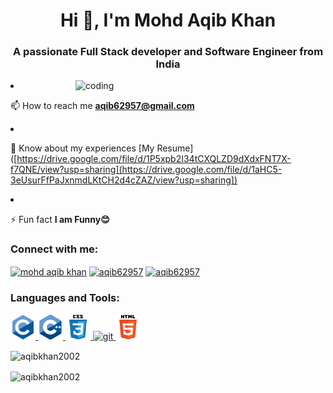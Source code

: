 <h1 align="center">Hi 👋, I'm Mohd Aqib Khan</h1>
<h3 align="center">A passionate Full Stack developer and Software Engineer from India</h3>
<img align="right" alt="coding" width="400" src="https://camo.githubusercontent.com/890f5c7081bbf01cdfb0812010132bb31a076ca323c4f232a9523fcd2a8bcfcd/68747470733a2f2f6d69726f2e6d656469756d2e636f6d2f6669742f632f3138342f3138342f312a495247486d69477361313673746564517649615a66772e676966"
- 🌱 I’m currently learning **Reactjs,Tailwind**

- 📫 How to reach me **aqib62957@gmail.com**

- 📄 Know about my experiences [My Resume]([https://drive.google.com/file/d/1P5xpb2I34tCXQLZD9dXdxFNT7X-f7QNE/view?usp=sharing](https://drive.google.com/file/d/1aHC5-3eUsurFfPaJxnmdLKtCH2d4cZAZ/view?usp=sharing])

- ⚡ Fun fact **I am Funny😊**

<h3 align="left">Connect with me:</h3>
<p align="left">
<a href="https://linkedin.com/in/mohd aqib khan" target="blank"><img align="center" src="https://raw.githubusercontent.com/rahuldkjain/github-profile-readme-generator/master/src/images/icons/Social/linked-in-alt.svg" alt="mohd aqib khan" height="30" width="40" /></a>
<a href="https://www.leetcode.com/aqib62957" target="blank"><img align="center" src="https://raw.githubusercontent.com/rahuldkjain/github-profile-readme-generator/master/src/images/icons/Social/leet-code.svg" alt="aqib62957" height="30" width="40" /></a>
<a href="https://auth.geeksforgeeks.org/user/aqib62957" target="blank"><img align="center" src="https://raw.githubusercontent.com/rahuldkjain/github-profile-readme-generator/master/src/images/icons/Social/geeks-for-geeks.svg" alt="aqib62957" height="30" width="40" /></a>
</p>

<h3 align="left">Languages and Tools:</h3>
<p align="left"> <a href="https://www.cprogramming.com/" target="_blank" rel="noreferrer"> <img src="https://raw.githubusercontent.com/devicons/devicon/master/icons/c/c-original.svg" alt="c" width="40" height="40"/> </a> <a href="https://www.w3schools.com/cpp/" target="_blank" rel="noreferrer"> <img src="https://raw.githubusercontent.com/devicons/devicon/master/icons/cplusplus/cplusplus-original.svg" alt="cplusplus" width="40" height="40"/> </a> <a href="https://www.w3schools.com/css/" target="_blank" rel="noreferrer"> <img src="https://raw.githubusercontent.com/devicons/devicon/master/icons/css3/css3-original-wordmark.svg" alt="css3" width="40" height="40"/> </a> <a href="https://git-scm.com/" target="_blank" rel="noreferrer"> <img src="https://www.vectorlogo.zone/logos/git-scm/git-scm-icon.svg" alt="git" width="40" height="40"/> </a> <a href="https://www.w3.org/html/" target="_blank" rel="noreferrer"> <img src="https://raw.githubusercontent.com/devicons/devicon/master/icons/html5/html5-original-wordmark.svg" alt="html5" width="40" height="40"/> </a> </p>

<p><img align="center" src="https://github-readme-stats.vercel.app/api/top-langs?username=aqibkhan2002&show_icons=true&locale=en&layout=compact" alt="aqibkhan2002" /></p>

<p><img align="center" src="https://github-readme-streak-stats.herokuapp.com/?user=aqibkhan2002&" alt="aqibkhan2002" /></p>
